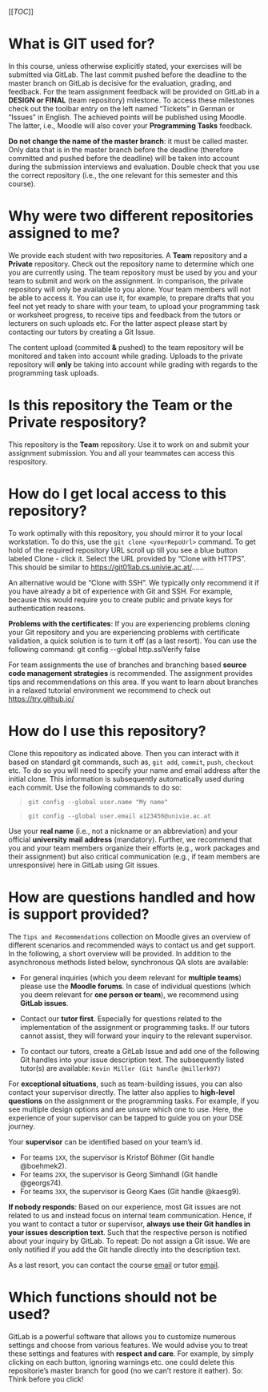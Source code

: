 [[_TOC_]]

# What is GIT used for?

In this course, unless otherwise explicitly stated, your exercises will be submitted via GitLab. The last commit pushed before the deadline to the master branch on GitLab is decisive for the evaluation, grading, and feedback. For the team assignment feedback will be provided on GitLab in a **DESIGN or FINAL** (team repository) milestone. To access these milestones check out the toolbar entry on the left named “Tickets” in German or “Issues” in English. The achieved points will be published using Moodle. The latter, i.e., Moodle will also cover your **Programming Tasks** feedback.

**Do not change the name of the master branch**: it must be called master. Only data that is in the master branch before the deadline (therefore committed and pushed before the deadline) will be taken into account during the submission interviews and evaluation. Double check that you use the correct repository (i.e., the one relevant for this semester and this course). 

# Why were two different repositories assigned to me?

We provide each student with two repositories. A **Team** repository and a **Private** repository. Check out the repository name to determine which one you are currently using. The team repository must be used by you and your team to submit and work on the assignment. In comparison, the private repository will only be available to you alone. Your team members will not be able to access it. You can use it, for example, to prepare drafts that you feel not yet ready to share with your team, to upload your programming task or worksheet progress, to receive tips and feedback from the tutors or lecturers on such uploads etc. For the latter aspect please start by contacting our tutors by creating a Git Issue.

The content upload (commited **&** pushed) to the team repository will be monitored and taken into account while grading. Uploads to the private repository will **only** be taking into account while grading with regards to the programming task uploads. 

# Is this repository the **Team** or the **Private** respository?

This repository is the **Team** repository. Use it to work on and submit your assignment submission. You and all your teammates can access this respository. 

# How do I get local access to this repository?

To work optimally with this repository, you should mirror it to your local workstation. To do this, use the `git clone <yourRepoUrl>` command. To get hold of the required repository URL scroll up till you see a blue button labeled Clone - click it. Select the URL provided by “Clone with HTTPS”. This should be similar to https://git01lab.cs.univie.ac.at/......

An alternative would be “Clone with SSH”. We typically only recommend it if you have already a bit of experience with Git and SSH. For example, because this would require you to create public and private keys for authentication reasons.  

**Problems with the certificates**: If you are experiencing problems cloning your Git repository and you are experiencing problems with certificate validation, a quick solution is to turn it off (as a last resort). You can use the following command: git config --global http.sslVerify false

For team assignments the use of branches and branching based **source code management strategies** is recommended. The assignment provides tips and recommendations on this area. If you want to learn about branches in a relaxed tutorial environment we recommend to check out https://try.github.io/

# How do I use this repository?

Clone this repository as indicated above. Then you can interact with it based on standard git commands, such as, `git add`, `commit`, `push`, `checkout` etc. To do so you will need to specify your name and email address after the initial clone. This information is subsequently automatically used during each commit. Use the following commands to do so:

> `git config --global user.name "My name"`

> `git config --global user.email a123456@univie.ac.at`

Use your **real name** (i.e., not a nickname or an abbreviation) and your official **university mail address** (mandatory). Further, we recommend that you and your team members organize their efforts (e.g., work packages and their assignment) but also critical communication (e.g., if team members are unresponsive) here in GitLab using Git issues.

# How are questions handled and how is support provided?

The `Tips and Recommendations` collection on Moodle gives an overview of different scenarios and recommended ways to contact us and get support. In the following, a short overview will be provided. In addition to the asynchronous methods listed below, synchronous QA slots are available:

- For general inquiries (which you deem relevant for **multiple teams**) please use the **Moodle forums**. In case of individual questions (which you deem relevant for **one person or team**), we recommend using **GitLab issues**. 

- Contact our **tutor first**. Especially for questions related to the implementation of the assignment or programming tasks. If our tutors cannot assist, they will forward your inquiry to the relevant supervisor. 

- To contact our tutors, create a GitLab Issue and add one of the following Git handles into your issue description text. The subsequently listed tutor(s) are available: `Kevin Miller (Git handle @millerk97)`

For **exceptional situations**, such as team-building issues, you can also contact your supervisor directly. The latter also applies to **high-level questions** on the assignment or the programming tasks. For example, if you see multiple design options and are unsure which one to use. Here, the experience of your supervisor can be tapped to guide you on your DSE journey. 

Your **supervisor** can be identified based on your team’s id.

- For teams `1XX`, the supervisor is Kristof Böhmer (Git handle @boehmek2). 
- For teams `2XX`, the supervisor is Georg Simhandl (Git handle @georgs74). 
- For teams `3XX`, the supervisor is Georg Kaes (Git handle @kaesg9). 

**If nobody responds**: Based on our experience, most Git issues are not related to us and instead focus on internal team communication. Hence, if you want to contact a tutor or supervisor, **always use their Git handles in your issues description text**. Such that the respective person is notified about your inquiry by GitLab. To repeat: Do not assign a Git issue. We are only notified if you add the Git handle directly into the description text. 

As a last resort, you can contact the course [email](mailto:dse@swa.univie.ac.at) or tutor [email](mailto:dse.tutor@swa.univie.ac.at). 

# Which functions should not be used?

GitLab is a powerful software that allows you to customize numerous settings and choose from various features. We would advise you to treat these settings and features with **respect and care**. For example, by simply clicking on each button, ignoring warnings etc. one could delete this repositorie’s master branch for good (no we can’t restore it eather). So: Think before you click!

